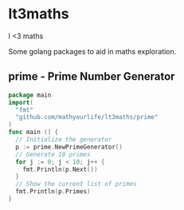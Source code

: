 # lt3maths

I <3 maths

Some golang packages to aid in maths exploration.

## prime - Prime Number Generator

```go
package main
import(
  "fmt"
  "github.com/mathyourlife/lt3maths/prime"
)
func main () {
  // Initialize the generator
  p := prime.NewPrimeGenerator()
  // Generate 10 primes
  for j := 0; j < 10; j++ {
    fmt.Println(p.Next())
  }
  // Show the current list of primes
  fmt.Println(p.Primes)
}
```
